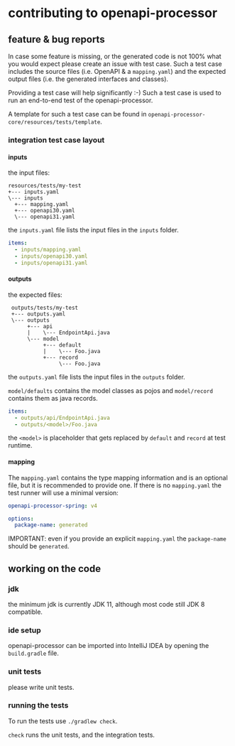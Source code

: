 # contributing to openapi-processor

## feature & bug reports

In case some feature is missing, or the generated code is not 100% what you would expect please create an issue with test case. Such a test case includes the source files (i.e. OpenAPI & a `mapping.yaml`) and the expected output files (i.e. the generated interfaces and classes).

Providing a test case will help significantly :-) Such a test case is used to run an end-to-end test of the openapi-processor. 

A template for such a test case can be found in `openapi-processor-core/resources/tests/template`.

### integration test case layout

#### inputs

the input files:

```
resources/tests/my-test
+--- inputs.yaml
\--- inputs
  +--- mapping.yaml
  +--- openapi30.yaml
  \--- openapi31.yaml
```

the `inputs.yaml` file lists the input files in the `inputs` folder.

```yaml
items:
  - inputs/mapping.yaml
  - inputs/openapi30.yaml
  - inputs/openapi31.yaml
```

#### outputs

the expected files:

```
 outputs/tests/my-test
 +--- outputs.yaml
 \--- outputs
      +--- api
      |    \--- EndpointApi.java
      \--- model
           +--- default
           |    \--- Foo.java          
           +--- record
                \--- Foo.java
```

the `outputs.yaml` file lists the input files in the `outputs` folder.

`model/defaults` contains the model classes as pojos and `model/record` contains them as java records.  

```yaml
items:
  - outputs/api/EndpointApi.java
  - outputs/<model>/Foo.java
```

the `<model>` is placeholder that gets replaced by `default` and `record` at test runtime. 


#### mapping

The `mapping.yaml` contains the type mapping information and is an optional file, but it is recommended to provide one. If there is no `mapping.yaml` the test runner will use a minimal version: 

```yaml
openapi-processor-spring: v4

options:
  package-name: generated
```

IMPORTANT: even if you provide an explicit `mapping.yaml` the `package-name` should be `generated`. 


## working on the code

### jdk

the minimum jdk is currently JDK 11, although most code still JDK 8 compatible.

### ide setup

openapi-processor can be imported into IntelliJ IDEA by opening the `build.gradle` file.

### unit tests

please write unit tests.
 
### running the tests

To run the tests use `./gradlew check`. 

`check` runs the unit tests, and the integration tests.
